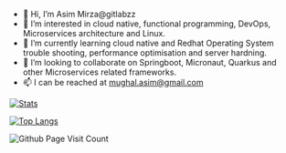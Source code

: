 - 👋 Hi, I’m Asim Mirza@gitlabzz
- 👀 I’m interested in cloud native, functional programming, DevOps, Microservices architecture and Linux.
- 🌱 I’m currently learning cloud native and Redhat Operating System trouble shooting, performance optimisation and server hardning.
- 💞️ I’m looking to collaborate on Springboot, Micronaut, Quarkus and other Microservices related frameworks.
- 📫 I can be reached at mughal.asim@gmail.com


[![Stats](https://github-readme-stats.vercel.app/api?username=gitlabzz&count_private=true&show_icons=true&theme=tokyonight)](https://github.com/gitlabzz/github-readme-stats)

[![Top Langs](https://github-readme-stats.vercel.app/api/top-langs/?username=gitlabzz&langs_count=10&&layout=compact&theme=tokyonight)](https://github.com/gitlabzz/github-readme-stats)

![Github Page Visit Count](https://komarev.com/ghpvc/?username=gitlabzz)
